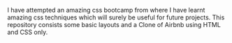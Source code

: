 I have attempted an amazing css bootcamp from where I have learnt amazing css techniques which will surely be useful for future projects.
This repository consists some basic layouts and a Clone of Airbnb using HTML and CSS only.
